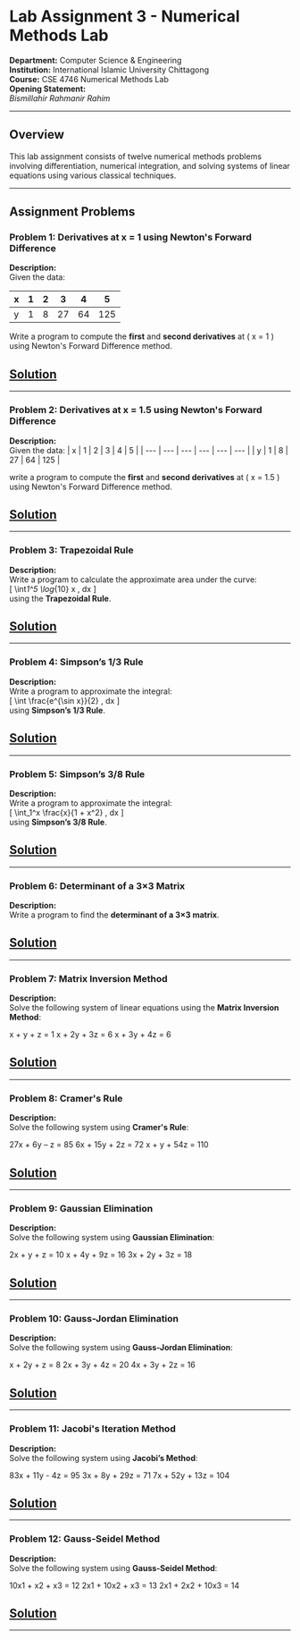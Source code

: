 # Lab Assignment 3 - Numerical Methods Lab

**Department:** Computer Science & Engineering  
**Institution:** International Islamic University Chittagong  
**Course:** CSE 4746 Numerical Methods Lab  
**Opening Statement:**  
_Bismillahir Rahmanir Rahim_

---

## Overview

This lab assignment consists of twelve numerical methods problems involving differentiation, numerical integration, and solving systems of linear equations using various classical techniques.

---

## Assignment Problems

### Problem 1: Derivatives at x = 1 using Newton's Forward Difference

**Description:**  
Given the data:

| x   | 1   | 2   | 3   | 4   | 5   |
| --- | --- | --- | --- | --- | --- |
| y   | 1   | 8   | 27  | 64  | 125 |

Write a program to compute the **first** and **second derivatives** at \( x = 1 \) using Newton's Forward Difference method.

## [**Solution**](https://github.com/MM-Mamunn/Numerical-Method-Lab/blob/main/Final/Lab%20Assignment%203/Lab%20Assignment%203.1%20with%20custom%20polynomial.cpp)

---

### Problem 2: Derivatives at x = 1.5 using Newton's Forward Difference

**Description:**  
Given the data:
| x | 1 | 2 | 3 | 4 | 5 |
| --- | --- | --- | --- | --- | --- |
| y | 1 | 8 | 27 | 64 | 125 |

write a program to compute the **first** and **second derivatives** at \( x = 1.5 \) using Newton's Forward Difference method.

## [**Solution**](https://github.com/MM-Mamunn/Numerical-Method-Lab/blob/main/Final/Lab%20Assignment%203/Lab%20Assignment%203.2%20%20with%20custom%20input.cpp)

---

### Problem 3: Trapezoidal Rule

**Description:**  
Write a program to calculate the approximate area under the curve:  
\[
\int*1^5 \log*{10} x \, dx
\]  
using the **Trapezoidal Rule**.

## [**Solution**](https://github.com/MM-Mamunn/Numerical-Method-Lab/blob/main/Final/Lab%20Assignment%203/Lab%20Assignment%203.3.cpp)

---

### Problem 4: Simpson’s 1/3 Rule

**Description:**  
Write a program to approximate the integral:  
\[
\int \frac{e^{\sin x}}{2} \, dx
\]  
using **Simpson’s 1/3 Rule**.

## [**Solution**](https://github.com/MM-Mamunn/Numerical-Method-Lab/blob/main/Final/Lab%20Assignment%203/Lab%20Assignment%203.4.cpp)

---

### Problem 5: Simpson’s 3/8 Rule

**Description:**  
Write a program to approximate the integral:  
\[
\int_1^x \frac{x}{1 + x^2} \, dx
\]  
using **Simpson’s 3/8 Rule**.

## [**Solution**](https://github.com/MM-Mamunn/Numerical-Method-Lab/blob/main/Final/Lab%20Assignment%203/Lab%20Assignment%203.5.cpp)

---

### Problem 6: Determinant of a 3×3 Matrix

**Description:**  
Write a program to find the **determinant of a 3×3 matrix**.

## [**Solution**](https://github.com/MM-Mamunn/Numerical-Method-Lab/blob/main/Final/Lab%20Assignment%203/Lab%20Assignment%203.6.cpp)

---

### Problem 7: Matrix Inversion Method

**Description:**  
Solve the following system of linear equations using the **Matrix Inversion Method**:

x + y + z = 1
x + 2y + 3z = 6
x + 3y + 4z = 6

## [**Solution**](https://github.com/MM-Mamunn/Numerical-Method-Lab/blob/main/Final/Lab%20Assignment%203/Lab%20Assignment%203.7.cpp)

---

### Problem 8: Cramer's Rule

**Description:**  
Solve the following system using **Cramer's Rule**:

27x + 6y – z = 85
6x + 15y + 2z = 72
x + y + 54z = 110

## [**Solution**](https://github.com/MM-Mamunn/Numerical-Method-Lab/blob/main/Final/Lab%20Assignment%203/Lab%20Assignment%203.8.cpp)

---

### Problem 9: Gaussian Elimination

**Description:**  
Solve the following system using **Gaussian Elimination**:

2x + y + z = 10
x + 4y + 9z = 16
3x + 2y + 3z = 18

## [**Solution**](https://github.com/MM-Mamunn/Numerical-Method-Lab/blob/main/Final/Lab%20Assignment%203/Lab%20Assignment%203.9.cpp)

---

### Problem 10: Gauss-Jordan Elimination

**Description:**  
Solve the following system using **Gauss-Jordan Elimination**:

x + 2y + z = 8
2x + 3y + 4z = 20
4x + 3y + 2z = 16

## [**Solution**](https://github.com/MM-Mamunn/Numerical-Method-Lab/blob/main/Final/Lab%20Assignment%203/Lab%20Assignment%203.10%20with%20custom%20input.cpp)

---

### Problem 11: Jacobi's Iteration Method

**Description:**  
Solve the following system using **Jacobi’s Method**:

83x + 11y - 4z = 95
3x + 8y + 29z = 71
7x + 52y + 13z = 104

## [**Solution**](https://github.com/MM-Mamunn/Numerical-Method-Lab/blob/main/Final/Lab%20Assignment%203/Lab%20Assignment%203.11%20with%20custom%20input.cpp)

---

### Problem 12: Gauss-Seidel Method

**Description:**  
Solve the following system using **Gauss-Seidel Method**:

10x1 + x2 + x3 = 12
2x1 + 10x2 + x3 = 13
2x1 + 2x2 + 10x3 = 14

## [**Solution**](https://github.com/MM-Mamunn/Numerical-Method-Lab/blob/main/Final/Lab%20Assignment%203/Lab%20Assignment%203.12%20with%20custom%20input.cpp)

---
